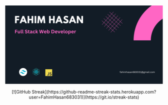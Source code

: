 ![alt text](https://raw.githubusercontent.com/FahimHasan683031/FahimHasan683031/main/assets/Fahim%20Hasan%20(1).png)

<p align="center">
[![GitHub Streak](https://github-readme-streak-stats.herokuapp.com?user=FahimHasan683031)](https://git.io/streak-stats)
</p>